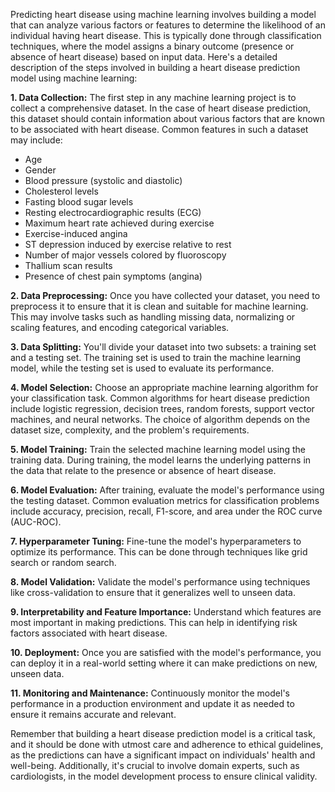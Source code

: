 Predicting heart disease using machine learning involves building a model that can analyze various factors or features to determine the likelihood of an individual having heart disease. This is typically done through classification techniques, where the model assigns a binary outcome (presence or absence of heart disease) based on input data. Here's a detailed description of the steps involved in building a heart disease prediction model using machine learning:

**1. Data Collection:**
   The first step in any machine learning project is to collect a comprehensive dataset. In the case of heart disease prediction, this dataset should contain information about various factors that are known to be associated with heart disease. Common features in such a dataset may include:
   - Age
   - Gender
   - Blood pressure (systolic and diastolic)
   - Cholesterol levels
   - Fasting blood sugar levels
   - Resting electrocardiographic results (ECG)
   - Maximum heart rate achieved during exercise
   - Exercise-induced angina
   - ST depression induced by exercise relative to rest
   - Number of major vessels colored by fluoroscopy
   - Thallium scan results
   - Presence of chest pain symptoms (angina)

**2. Data Preprocessing:**
   Once you have collected your dataset, you need to preprocess it to ensure that it is clean and suitable for machine learning. This may involve tasks such as handling missing data, normalizing or scaling features, and encoding categorical variables.

**3. Data Splitting:**
   You'll divide your dataset into two subsets: a training set and a testing set. The training set is used to train the machine learning model, while the testing set is used to evaluate its performance.

**4. Model Selection:**
   Choose an appropriate machine learning algorithm for your classification task. Common algorithms for heart disease prediction include logistic regression, decision trees, random forests, support vector machines, and neural networks. The choice of algorithm depends on the dataset size, complexity, and the problem's requirements.

**5. Model Training:**
   Train the selected machine learning model using the training data. During training, the model learns the underlying patterns in the data that relate to the presence or absence of heart disease.

**6. Model Evaluation:**
   After training, evaluate the model's performance using the testing dataset. Common evaluation metrics for classification problems include accuracy, precision, recall, F1-score, and area under the ROC curve (AUC-ROC).

**7. Hyperparameter Tuning:**
   Fine-tune the model's hyperparameters to optimize its performance. This can be done through techniques like grid search or random search.

**8. Model Validation:**
   Validate the model's performance using techniques like cross-validation to ensure that it generalizes well to unseen data.

**9. Interpretability and Feature Importance:**
   Understand which features are most important in making predictions. This can help in identifying risk factors associated with heart disease.

**10. Deployment:**
   Once you are satisfied with the model's performance, you can deploy it in a real-world setting where it can make predictions on new, unseen data.

**11. Monitoring and Maintenance:**
   Continuously monitor the model's performance in a production environment and update it as needed to ensure it remains accurate and relevant.

Remember that building a heart disease prediction model is a critical task, and it should be done with utmost care and adherence to ethical guidelines, as the predictions can have a significant impact on individuals' health and well-being. Additionally, it's crucial to involve domain experts, such as cardiologists, in the model development process to ensure clinical validity.
